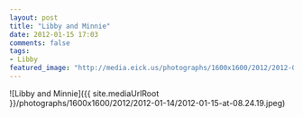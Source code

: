 ```yaml
---
layout: post
title: "Libby and Minnie"
date: 2012-01-15 17:03
comments: false
tags: 
- Libby
featured_image: "http://media.eick.us/photographs/1600x1600/2012/2012-01-14/2012-01-15-at-08.24.19.jpeg"
---
```

![Libby and Minnie]({{ site.mediaUrlRoot }}/photographs/1600x1600/2012/2012-01-14/2012-01-15-at-08.24.19.jpeg)


